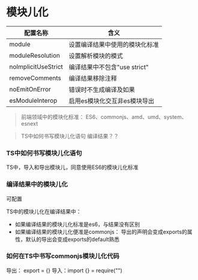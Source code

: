 # 模块儿化

|       配置名称      |           含义        |
|--------------------|-----------------------|
|       module        | 设置编译结果中使用的模块化标准
moduleResolution      |  设置解析模块的模式
noImplicitUseStrict   |编译结果中不包含"use strict"
removeComments        | 编译结果移除注释
noEmitOnError         |错误时不生成编译及如果
esModuleInterop       | 启用es模块化交互非es模块导出


> 前端领域中的模块化标准： ES6、commonjs、amd、umd、system、esnext

> TS中如何书写模块儿化语句
> 编译结果？？

### TS中如何书写模块儿化语句
TS中，导入和导出模块儿，同意使用ES6的模块儿化标准

### 编译结果中的模块儿化
可配置

TS中的模块儿化在编译结果中： 
- 如果编译结果的模块儿化标准是es6，与结果没有区别
- 如果编译结果的模块儿化便准是commonjs： 导出的声明会变成exports的属性，默认的导出会变成exports的default熟悉


### 如何在TS中书写commonjs模块儿化代码
导出： export = {}
导入：import {} = require("")